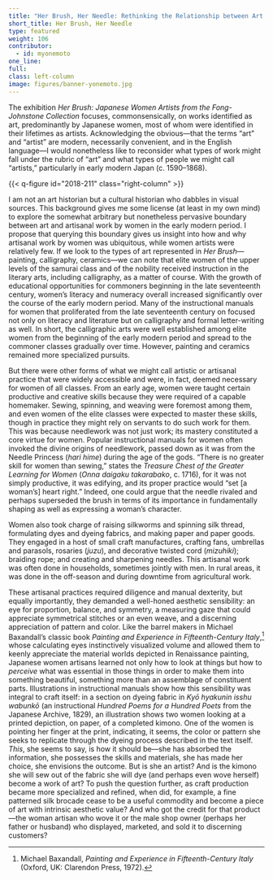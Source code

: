 ```yaml
---
title: "Her Brush, Her Needle: Rethinking the Relationship between Art and Artisanal Work by Women in Early Modern Japan"
short_title: Her Brush, Her Needle
type: featured
weight: 106
contributor:
  - id: myonemoto
one_line:
full:
class: left-column
image: figures/banner-yonemoto.jpg
---
```


The exhibition *Her Brush:* *Japanese Women Artists from the Fong-Johnstone Collection* focuses, commonsensically, on works identified as art, predominantly by Japanese women, most of whom were identified in their lifetimes as artists. Acknowledging the obvious—that the terms “art” and “artist” are modern, necessarily convenient, and in the English language—I would nonetheless like to reconsider what types of work might fall under the rubric of “art” and what types of people we might call “artists,” particularly in early modern Japan (c. 1590–1868).

{{< q-figure id="2018-211" class="right-column" >}}

I am not an art historian but a cultural historian who dabbles in visual sources. This background gives me some license (at least in my own mind) to explore the somewhat arbitrary but nonetheless pervasive boundary between art and artisanal work by women in the early modern period. I propose that querying this boundary gives us insight into how and why artisanal work by women was ubiquitous, while women artists were relatively few. If we look to the types of art represented in *Her Brush*—painting, calligraphy, ceramics—we can note that elite women of the upper levels of the samurai class and of the nobility received instruction in the literary arts, including calligraphy, as a matter of course. With the growth of educational opportunities for commoners beginning in the late seventeenth century, women’s literacy and numeracy overall increased significantly over the course of the early modern period. Many of the instructional manuals for women that proliferated from the late seventeenth century on focused not only on literacy and literature but on calligraphy and formal letter-writing as well. In short, the calligraphic arts were well established among elite women from the beginning of the early modern period and spread to the commoner classes gradually over time. However, painting and ceramics remained more specialized pursuits.

But there were other forms of what we might call artistic or artisanal practice that were widely accessible and were, in fact, deemed necessary for women of all classes. From an early age, women were taught certain productive and creative skills because they were required of a capable homemaker. Sewing, spinning, and weaving were foremost among them, and even women of the elite classes were expected to master these skills, though in practice they might rely on servants to do such work for them. This was because needlework was not just work; its mastery constituted a core virtue for women. Popular instructional manuals for women often invoked the divine origins of needlework, passed down as it was from the Needle Princess (*hari hime*) during the age of the gods. “There is no greater skill for women than sewing,” states the *Treasure Chest of the Greater Learning for Women* (*Onna daigaku takarabako*, c. 1716), for it was not simply productive, it was edifying, and its proper practice would “set [a woman’s] heart right.” Indeed, one could argue that the needle rivaled and perhaps superseded the brush in terms of its importance in fundamentally shaping as well as expressing a woman’s character.

Women also took charge of raising silkworms and spinning silk thread, formulating dyes and dyeing fabrics, and making paper and paper goods. They engaged in a host of small craft manufactures, crafting fans, umbrellas and parasols, rosaries (*juzu*), and decorative twisted cord (*mizuhiki*); braiding rope; and creating and sharpening needles. This artisanal work was often done in households, sometimes jointly with men. In rural areas, it was done in the off-season and during downtime from agricultural work.

These artisanal practices required diligence and manual dexterity, but equally importantly, they demanded a well-honed aesthetic sensibility: an eye for proportion, balance, and symmetry, a measuring gaze that could appreciate symmetrical stitches or an even weave, and a discerning appreciation of pattern and color. Like the barrel makers in Michael Baxandall’s classic book *Painting and Experience in Fifteenth-Century Italy*,[^1] whose calculating eyes instinctively visualized volume and allowed them to keenly appreciate the material worlds depicted in Renaissance painting, Japanese women artisans learned not only how to look at things but how to *perceive* what was essential in those things in order to make them into something beautiful, something more than an assemblage of constituent parts. Illustrations in instructional manuals show how this sensibility was integral to craft itself: in a section on dyeing fabric in *Kyō hyakunin isshu wabunkō* (an instructional *Hundred Poems for a Hundred Poets* from the Japanese Archive, 1829), an illustration shows two women looking at a printed depiction, on paper, of a completed kimono. One of the women is pointing her finger at the print, indicating, it seems, the color or pattern she seeks to replicate through the dyeing process described in the text itself. *This*, she seems to say, is how it should be—she has absorbed the information, she possesses the skills and materials, she has made her choice, she envisions the outcome. But is she an artist? And is the kimono she will sew out of the fabric she will dye (and perhaps even wove herself) become a work of art? To push the question further, as craft production became more specialized and refined, when did, for example, a fine patterned silk brocade cease to be a useful commodity and become a piece of art with intrinsic aesthetic value? And who got the credit for that product—the woman artisan who wove it or the male shop owner (perhaps her father or husband) who displayed, marketed, and sold it to discerning customers?


[^1]: Michael Baxandall, *Painting and Experience in Fifteenth-Century Italy* (Oxford, UK: Clarendon Press, 1972).
